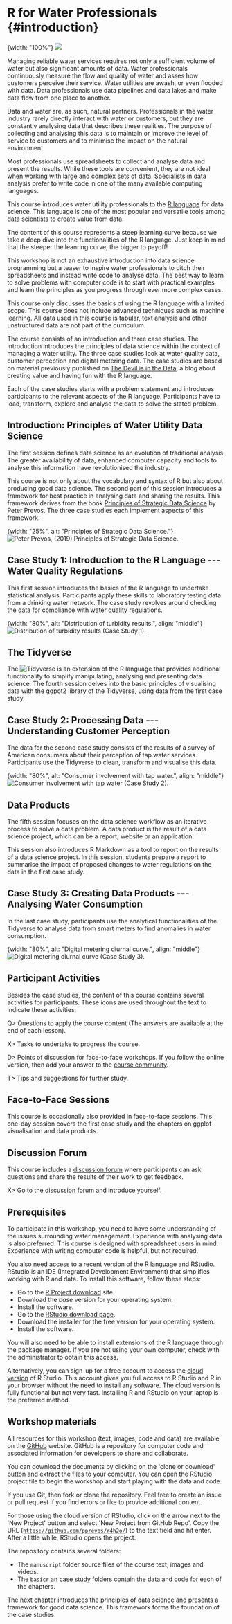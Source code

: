 # R for Water Professionals {#introduction}
{width: "100%"}
![](resources/session0/r4h2o-logo.png)

Managing reliable water services requires not only a sufficient volume of water but also significant amounts of data. Water professionals continuously measure the flow and quality of water and asses how customers perceive their service. Water utilities are awash, or even flooded with data. Data professionals use data pipelines and data lakes and make data flow from one place to another.

Data and water are, as such, natural partners. Professionals in the water industry rarely directly interact with water or customers, but they are constantly analysing data that describes these realities. The purpose of collecting and analysing this data is to maintain or improve the level of service to customers and to minimise the impact on the natural environment.

Most professionals use spreadsheets to collect and analyse data and present the results. While these tools are convenient, they are not ideal when working with large and complex sets of data. Specialists in data analysis prefer to write code in one of the many available computing languages.

This course introduces water utility professionals to the [R language](https://en.wikipedia.org/wiki/R_(programming_language)) for data science. This language is one of the most popular and versatile tools among data scientists to create value from data.

The content of this course represents a steep learning curve because we take a deep dive into the functionalities of the R language. Just keep in mind that the steeper the leanring curve, the bigger to payoff!

This workshop is not an exhaustive introduction into data science programming but a teaser to inspire water professionals to ditch their spreadsheets and instead write code to analyse data. The best way to learn to solve problems with computer code is to start with practical examples and learn the principles as you progress through ever more complex cases.

This course only discusses the basics of using the R language with a limited scope. This course does not include advanced techniques such as machine learning. All data used in this course is tabular, text analysis and other unstructured data are not part of the curriculum.

The course consists of an introduction and three case studies. The introduction introduces the principles of data science within the context of managing a water utility. The three case studies look at water quality data, customer perception and digital metering data. The case studies are based on material previously published on [The Devil is in the Data](https://lucidmanager.org/data-science/), a blog about creating value and having fun with the R language.

Each of the case studies starts with a problem statement and introduces participants to the relevant aspects of the R language. Participants have to load, transform, explore and analyse the data to solve the stated problem.

## Introduction: Principles of Water Utility Data Science
The first session defines data science as an evolution of traditional analysis. The greater availability of data, enhanced computer capacity and tools to analyse this information have revolutionised the industry. 

This course is not only about the vocabulary and syntax of R but also about producing good data science. The second part of this session introduces a framework for best practice in analysing data and sharing the results. This framework derives from the book [Principles of Strategic Data Science](https://www.packtpub.com/big-data-and-business-intelligence/principles-strategic-data-science) by Peter Prevos. The three case studies each implement aspects of this framework.

{width: "25%", alt: "Principles of Strategic Data Science."}
![Peter Prevos, (2019) Principles of Strategic Data Science.](resources/session0/StrategicDataScience.png)

## Case Study 1: Introduction to the R Language --- Water Quality Regulations
This first session introduces the basics of the R language to undertake statistical analysis. Participants apply these skills to laboratory testing data from a drinking water network. The case study revolves around checking the data for compliance with water quality regulations.

{width: "80%", alt: "Distribution of turbidity results.", align: "middle"}
![Distribution of turbidity results (Case Study 1).](resources/session3/boxplot-zones.png)

## The Tidyverse
The ![Tidyverse](https://tidyverse.org/) is an extension of the R language that provides additional functionality to simplify manipulating, analysing and presenting data science. The fourth session delves into the basic principles of visualising data with the ggpot2 library of the Tidyverse, using data from the first case study.

## Case Study 2: Processing Data --- Understanding Customer Perception
The data for the second case study consists of the results of a survey of American consumers about their perception of tap water services. Participants use the Tidyverse to clean, transform and visualise this data.

{width: "80%", alt: "Consumer involvement with tap water.", align: "middle"}
![Consumer involvement with tap water (Case Study 2).](resources/session5/pii_boxplot.png)

## Data Products
The fifth session focuses on the data science workflow as an iterative process to solve a data problem. A data product is the result of a data science project, which can be a report, website or an application.

This session also introduces R Markdown as a tool to report on the results of a data science project. In this session, students prepare a report to summarise the impact of proposed changes to water regulations on the data in the first case study.

## Case Study 3: Creating Data Products --- Analysing Water Consumption
In the last case study, participants use the analytical functionalities of the Tidyverse to analyse data from smart meters to find anomalies in water consumption. 

{width: "80%", alt: "Digital metering diurnal curve.", align: "middle"}
![Digital metering diurnal curve (Case Study 3).](resources/session7/model-diurnal.png)

## Participant Activities
Besides the case studies, the content of this course contains several activities for participants. These icons are used throughout the text to indicate these activities:

Q> Questions to apply the course content (The answers are available at the end of each lesson).

X> Tasks to undertake to progress the course.

D> Points of discussion for face-to-face workshops. If you follow the online version, then add your answer to the [course community](https://community.leanpub.com/c/r4h2o).

T> Tips and suggestions for further study.

## Face-to-Face Sessions
This course is occasionally also provided in face-to-face sessions. This one-day session covers the first case study and the chapters on ggplot visualisation and data products.

## Discussion Forum
This course includes a [discussion forum](https://community.leanpub.com/c/r4h2o) where participants can ask questions and share the results of their work to get feedback. 

X> Go to the discussion forum and introduce yourself. 

## Prerequisites
To participate in this workshop, you need to have some understanding of the issues surrounding water management. Experience with analysing data is also preferred. This course is designed with spreadsheet users in mind. Experience with writing computer code is helpful, but not required.

You also need access to a recent version of the R language and RStudio. RStudio is an IDE (Integrated Development Environment) that simplifies working with R and data. To install this software, follow these steps:

* Go to the [R Project download](https://cran.r-project.org/) site.
* Download the *base* version for your operating system.
* Install the software.
* Go to the [RStudio download page](https://www.rstudio.com/products/rstudio/download/).
* Download the installer for the free version for your operating system.
* Install the software.

You will also need to be able to install extensions of the R language through the package manager. If you are not using your own computer, check with the administrator to obtain this access.

Alternatively, you can sign-up for a free account to access the [cloud version](https://rstudio.cloud/) of R Studio. This account gives you full access to R Studio and R in your browser without the need to install any software. The cloud version is fully functional but not very fast. Installing R and RStudio on your laptop is the preferred method.

## Workshop materials
All resources for this workshop (text, images, code and data) are available on the [GitHub](https://github.com/pprevos/r4h2o/) website. GitHub is a repository for computer code and associated information for developers to share and collaborate.

You can download the documents by clicking on the 'clone or download' button and extract the files to your computer. You can open the RStudio project file to begin the workshop and start playing with the data and code.

If you use Git, then fork or clone the repository. Feel free to create an issue or pull request if you find errors or like to provide additional content.

For those using the cloud version of RStudio, click on the arrow next to the 'New Project' button and select 'New Project from GitHub Repo'. Copy the URL ([`https://github.com/pprevos/r4h2o/`](https://github.com/pprevos/r4h2o/)) to the text field and hit enter. After a little while, RStudio opens the project.

The repository contains several folders:
* The `manuscript` folder source files of the course text, images and videos.
* The `basicr` an case study folders contain the data and code for each of the chapters.

The [next chapter](#datascience) introduces the principles of data science and presents a framework for good data science. This framework forms the foundation of the case studies.
